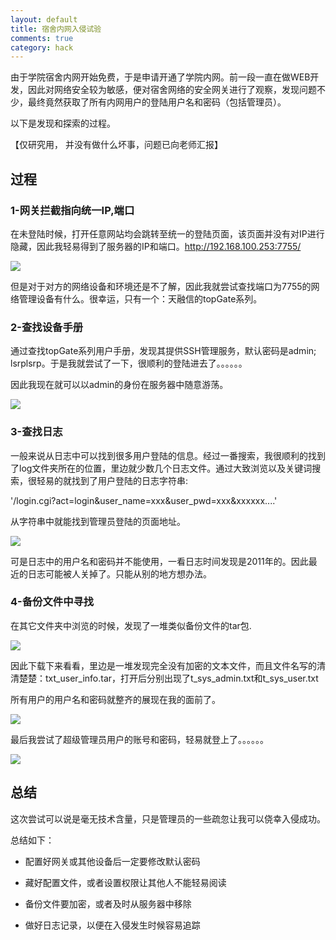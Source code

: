 ```yaml
---
layout: default
title: 宿舍内网入侵试验
comments: true
category: hack
---
```



由于学院宿舍内网开始免费，于是申请开通了学院内网。前一段一直在做WEB开发，因此对网络安全较为敏感，便对宿舍网络的安全网关进行了观察，发现问题不少，最终竟然获取了所有内网用户的登陆用户名和密码（包括管理员）。

以下是发现和探索的过程。

【仅研究用， 并没有做什么坏事，问题已向老师汇报】

## 过程

### 1-网关拦截指向统一IP,端口

在未登陆时候，打开任意网站均会跳转至统一的登陆页面，该页面并没有对IP进行隐藏，因此我轻易得到了服务器的IP和端口。http://192.168.100.253:7755/

![]({{site.baseurl}}/images/post_images/2015-05-18-hack-breakgate/login.jpg)

但是对于对方的网络设备和环境还是不了解，因此我就尝试查找端口为7755的网络管理设备有什么。很幸运，只有一个：天融信的topGate系列。

### 2-查找设备手册

通过查找topGate系列用户手册，发现其提供SSH管理服务，默认密码是admin; lsrplsrp。于是我就尝试了一下，很顺利的登陆进去了。。。。。。

因此我现在就可以以admin的身份在服务器中随意游荡。

![]({{site.baseurl}}/images/post_images/2015-05-18-hack-breakgate/console.jpg)


### 3-查找日志

一般来说从日志中可以找到很多用户登陆的信息。经过一番搜索，我很顺利的找到了log文件夹所在的位置，里边就少数几个日志文件。通过大致浏览以及关键词搜索，很轻易的就找到了用户登陆的日志字符串:

'/login.cgi?act=login&user_name=xxx&user_pwd=xxx&xxxxxx....' 

从字符串中就能找到管理员登陆的页面地址。

![]({{site.baseurl}}/images/post_images/2015-05-18-hack-breakgate/log.jpg)

可是日志中的用户名和密码并不能使用，一看日志时间发现是2011年的。因此最近的日志可能被人关掉了。只能从别的地方想办法。

### 4-备份文件中寻找

在其它文件夹中浏览的时候，发现了一堆类似备份文件的tar包.

![]({{site.baseurl}}/images/post_images/2015-05-18-hack-breakgate/back.jpg)

因此下载下来看看，里边是一堆发现完全没有加密的文本文件，而且文件名写的清清楚楚：txt\_user\_info.tar，打开后分别出现了t\_sys\_admin.txt和t\_sys\_user.txt

所有用户的用户名和密码就整齐的展现在我的面前了。

![]({{site.baseurl}}/images/post_images/2015-05-18-hack-breakgate/password.jpg)

最后我尝试了超级管理员用户的账号和密码，轻易就登上了。。。。。。

![]({{site.baseurl}}/images/post_images/2015-05-18-hack-breakgate/success.jpg)


## 总结

这次尝试可以说是毫无技术含量，只是管理员的一些疏忽让我可以侥幸入侵成功。

总结如下：

* 配置好网关或其他设备后一定要修改默认密码

* 藏好配置文件，或者设置权限让其他人不能轻易阅读

* 备份文件要加密，或者及时从服务器中移除

* 做好日志记录，以便在入侵发生时候容易追踪





